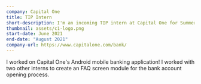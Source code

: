 ```yaml
---
company: Capital One
title: TIP Intern
short-description: I'm an incoming TIP intern at Capital One for Summer 2021!
thumbnail: assets/c1-logo.png
start-date: June 2021
end-date: "August 2021"
company-url: https://www.capitalone.com/bank/
---
```

I worked on Capital One's Android mobile banking application! I worked with two other interns to create an FAQ screen module for the bank account opening process.